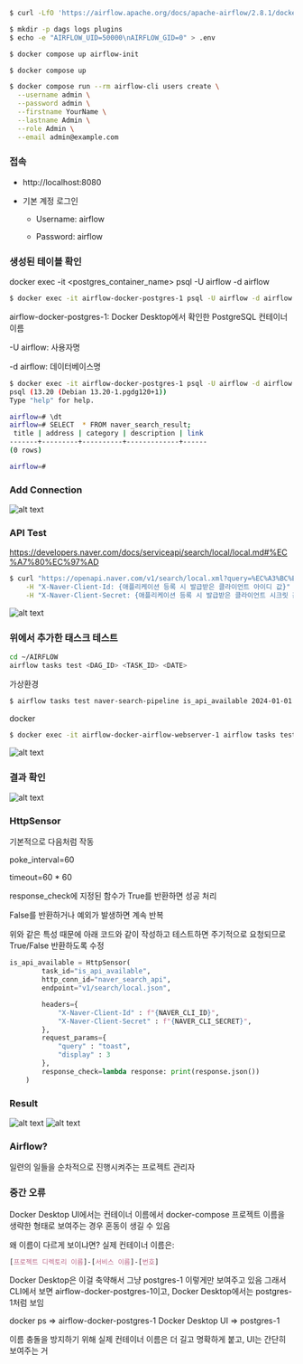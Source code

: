 ```bash
$ curl -LfO 'https://airflow.apache.org/docs/apache-airflow/2.8.1/docker-compose.yaml'
```

```bash
$ mkdir -p dags logs plugins
$ echo -e "AIRFLOW_UID=50000\nAIRFLOW_GID=0" > .env
```

```bash
$ docker compose up airflow-init
```

```bash
$ docker compose up
```

```bash
$ docker compose run --rm airflow-cli users create \
  --username admin \
  --password admin \
  --firstname YourName \
  --lastname Admin \
  --role Admin \
  --email admin@example.com
```

### 접속

- http://localhost:8080

- 기본 계정 로그인

  - Username: airflow

  - Password: airflow

### 생성된 테이블 확인

docker exec -it <postgres_container_name> psql -U airflow -d airflow

```bash
$ docker exec -it airflow-docker-postgres-1 psql -U airflow -d airflow
```

airflow-docker-postgres-1: Docker Desktop에서 확인한 PostgreSQL 컨테이너 이름

-U airflow: 사용자명

-d airflow: 데이터베이스명

```bash
$ docker exec -it airflow-docker-postgres-1 psql -U airflow -d airflow
psql (13.20 (Debian 13.20-1.pgdg120+1))
Type "help" for help.

airflow=# \dt
airflow=# SELECT  * FROM naver_search_result;
 title | address | category | description | link
-------+---------+----------+-------------+------
(0 rows)

airflow=#
```

### Add Connection

![alt text](screencapture-localhost-8080-connection-edit-2-2025-05-04-21_33_15.png)

### API Test

https://developers.naver.com/docs/serviceapi/search/local/local.md#%EC%A7%80%EC%97%AD

```bash
$ curl "https://openapi.naver.com/v1/search/local.xml?query=%EC%A3%BC%EC%8B%9D&display=10&start=1&sort=random" \
    -H "X-Naver-Client-Id: {애플리케이션 등록 시 발급받은 클라이언트 아이디 값}" \
    -H "X-Naver-Client-Secret: {애플리케이션 등록 시 발급받은 클라이언트 시크릿 값}" -v
```

![alt text](screencapture-localhost-8080-dags-naver-search-pipeline-grid-2025-05-04-21_17_19.png)

### 위에서 추가한 태스크 테스트

```bash
cd ~/AIRFLOW
airflow tasks test <DAG_ID> <TASK_ID> <DATE>
```

가상환경

```bash
$ airflow tasks test naver-search-pipeline is_api_available 2024-01-01
```

docker

```bash
$ docker exec -it airflow-docker-airflow-webserver-1 airflow tasks test naver-search-pipeline is_api_available 2024-01-01

```

![alt text](<스크린샷 2025-05-04 213903.png>)

### 결과 확인

![alt text](<스크린샷 2025-05-04 214411.png>)

### HttpSensor

기본적으로 다음처럼 작동

poke_interval=60

timeout=60 \* 60

response_check에 지정된 함수가 True를 반환하면 성공 처리

False를 반환하거나 예외가 발생하면 계속 반복

위와 같은 특성 때문에 아래 코드와 같이 작성하고 테스트하면 주기적으로 요청되므로 True/False 반환하도록 수정

```python
is_api_available = HttpSensor(
        task_id="is_api_available",
        http_conn_id="naver_search_api",
        endpoint="v1/search/local.json",

        headers={
            "X-Naver-Client-Id" : f"{NAVER_CLI_ID}",
            "X-Naver-Client-Secret" : f"{NAVER_CLI_SECRET}",
        },
        request_params={
            "query" : "toast",
            "display" : 3
        },
        response_check=lambda response: print(response.json())
    )
```

### Result

![alt text](screencapture-localhost-8080-dags-naver-search-pipeline-grid-2025-05-04-23_16_46.png)
![alt text](<스크린샷 2025-05-04 234045.png>)

### Airflow?

일련의 일들을 순차적으로 진행시켜주는 프로젝트 관리자

### 중간 오류

Docker Desktop UI에서는 컨테이너 이름에서 docker-compose 프로젝트 이름을 생략한 형태로 보여주는 경우 혼동이 생길 수 있음

왜 이름이 다르게 보이냐면?
실제 컨테이너 이름은:

```css
[프로젝트 디렉토리 이름]-[서비스 이름]-[번호]
```

Docker Desktop은 이걸 축약해서 그냥 postgres-1 이렇게만 보여주고 있음 그래서 CLI에서 보면 airflow-docker-postgres-1이고, Docker Desktop에서는 postgres-1처럼 보임

docker ps => airflow-docker-postgres-1
Docker Desktop UI => postgres-1

이름 충돌을 방지하기 위해 실제 컨테이너 이름은 더 길고 명확하게 붙고, UI는 간단히 보여주는 거
